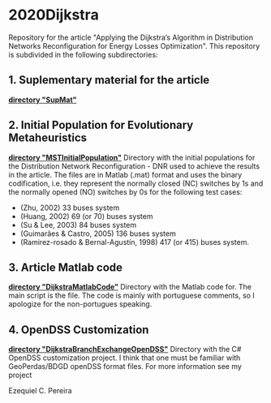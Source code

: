 # 2020Dijkstra
Repository for the article "Applying the Dijkstra’s Algorithm in Distribution Networks Reconfiguration for Energy Losses Optimization".
This repository is subdivided in the following subdirectories: 

## 1. Suplementary material for the article
[**directory "SupMat"**](https://github.com/Zecao/2020Dijkstra/tree/master/SupMat)

## 2. Initial Population for Evolutionary Metaheuristics
[**directory "MSTInitialPopulation"**](https://github.com/Zecao/2020Dijkstra/tree/master/MSTInitalPopulation)
Directory with the initial populations for the Distribution Network Reconfiguration - DNR used to achieve the results in the article.
The files are in Matlab (.mat) format and uses the binary codification, i.e. they represent the normally closed (NC) switches by 1s and the normally opened (NO) switches by 0s for the following test cases:  
* (Zhu, 2002) 33 buses system
* (Huang, 2002) 69 (or 70) buses system
* (Su & Lee, 2003) 84 buses system
* (Guimarães & Castro, 2005) 136 buses system
* (Ramirez-rosado & Bernal-Agustín, 1998) 417 (or 415) buses system. 

## 3. Article Matlab code
[**directory "DijkstraMatlabCode"**](https://github.com/Zecao/2020Dijkstra/tree/master/DijkstraMatlabCode)
Directory with the Matlab code for. The main script is the file. The code is mainly with portuguese comments, so I apologize for the non-portugues speaking.   
 
## 4. OpenDSS Customization 
[**directory "DijkstraBranchExchangeOpenDSS"**](https://github.com/Zecao/2020Dijkstra/tree/master/DijkstraBranchExchangeOpenDSS)
Directory with the C# OpenDSS customization project. I think that one must be familiar with GeoPerdas/BDGD openDSS format files. For more information see my project 

Ezequiel C. Pereira
